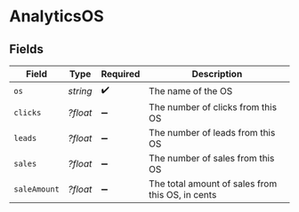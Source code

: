 # AnalyticsOS


## Fields

| Field                                            | Type                                             | Required                                         | Description                                      |
| ------------------------------------------------ | ------------------------------------------------ | ------------------------------------------------ | ------------------------------------------------ |
| `os`                                             | *string*                                         | :heavy_check_mark:                               | The name of the OS                               |
| `clicks`                                         | *?float*                                         | :heavy_minus_sign:                               | The number of clicks from this OS                |
| `leads`                                          | *?float*                                         | :heavy_minus_sign:                               | The number of leads from this OS                 |
| `sales`                                          | *?float*                                         | :heavy_minus_sign:                               | The number of sales from this OS                 |
| `saleAmount`                                     | *?float*                                         | :heavy_minus_sign:                               | The total amount of sales from this OS, in cents |